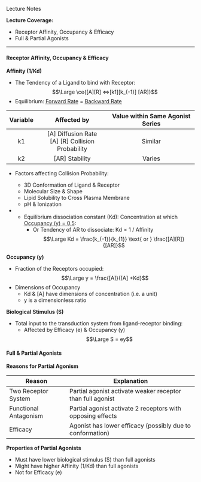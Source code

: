 Lecture Notes

**Lecture Coverage:**
- Receptor Affinity, Occupancy & Efficacy
- Full & Partial Agonists

---
#### **Receptor Affinity, Occupancy & Efficacy**
**Affinity (1/Kd)**
- The Tendency of a Ligand to bind with Receptor:
$$\Large \ce{[A][R] <=>[k1][k_{-1}] [AR]}$$
- Equilibrium: <abbr Title="[A][R]k₁">Forward Rate</abbr> = <abbr Title="[AR]k₂">Backward Rate</abbr>

| **Variable** |                   **Affected by**                   | **Value within Same Agonist Series** |
| :----------: | :-------------------------------------------------: | :----------------------------------: |
|      k1      | [A] Diffusion Rate<br>[A] [R] Collision Probability |               Similar                |
|      k2      |                   [AR] Stability                    |                Varies                |

- Factors affecting Collision Probability:
	- 3D Conformation of Ligand & Receptor
	- Molecular Size & Shape
	- Lipid Solubility to Cross Plasma Membrane
	- pH & Ionization


- - Equilibrium dissociation constant (Kd): Concentration at which <abbr Title="50% of the receptors are occupied">Occupancy (y) = 0.5</abbr>:
    -  Or Tendency of AR to dissociate: Kd ∝ 1 / Affinity
$$\Large Kd = \frac{k_{-1}}{k_{1}} \text{ or } \frac{[A][R]}{[AR]}$$

**Occupancy (y)**
- Fraction of the Receptors occupied:
$$\Large y = \frac{[A]}{[A] +Kd}$$
- Dimensions of Occupancy
	- Kd & [A] have dimensions of concentration (i.e. a unit)
	- y is a dimensionless ratio


**Biological Stimulus (S)**
- Total input to the transduction system from ligand-receptor binding:
	- Affected by Efficacy (e) & Occupancy (y)
$$\Large S = ey$$


#### **Full & Partial Agonists**


**Reasons for Partial Agonism**

| **Reason**            | **Explanation**                                            |
| --------------------- | ---------------------------------------------------------- |
| Two Receptor System   | Partial agonist activate weaker receptor than full agonist |
| Functional Antagonism | Partial agonist activate 2 receptors with opposing effects |
| Efficacy              | Agonist has lower efficacy (possibly due to conformation)  |

  

**Properties of Partial Agonists**

- Must have lower biological stimulus (S) than full agonists
- Might have higher Affinity (1/Kd) than full agonists
- Not for Efficacy (e)